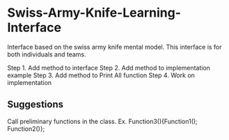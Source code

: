 # Swiss-Army-Knife-Learning-Interface
Interface based on the swiss army knife mental model.
This interface is for both individuals and teams.


Step 1. Add method to interface
Step 2. Add method to implementation example
Step 3. Add method to Print All function
Step 4. Work on implementation

## Suggestions
Call preliminary functions in the class.
Ex. Function3(){Function1(); Function2()};
